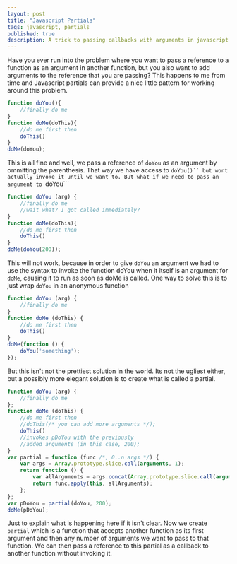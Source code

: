 ```yaml
---
layout: post
title: "Javascript Partials"
tags: javascript, partials
published: true
description: A trick to passing callbacks with arguments in javascript
---
```


Have you ever run into the problem where you want to pass a reference to a function as an argument in another function, but you also want to add arguments to the reference that you are passing? This happens to me from time and Javascript partials can provide a nice little pattern for working around this problem.

<!--more-->

~~~javascript
function doYou(){
	//finally do me
}
function doMe(doThis){
	//do me first then
	doThis()
}
doMe(doYou);
~~~

This is all fine and well, we pass a reference of ```doYou``` as an argument by ommitting the parenthesis. That way we have access to ```doYou()`` but wont actually invoke it until we want to. But what if we need to pass an argument to ```doYou```

~~~javascript
function doYou (arg) {
	//finally do me
	//wait what? I got called immediately?
}
function doMe(doThis){
	//do me first then
	doThis()
}
doMe(doYou(200));
~~~

This will not work, because in order to give ```doYou``` an argument we had to use the syntax to invoke the function doYou when it itself is an argument for ```doMe```, causing it to run as soon as doMe is called. One way to solve this is to just wrap ```doYou``` in an anonymous function

~~~javascript
function doYou (arg) {
	//finally do me
}
function doMe (doThis) {
	//do me first then
	doThis()
}
doMe(function () {
	doYou('something');
});
~~~

But this isn't not the prettiest solution in the world. Its not the ugliest either, but a possibly more elegant solution is to create what is called a partial.

~~~javascript
function doYou (arg) {
	//finally do me
};
function doMe (doThis) {
	//do me first then
	//doThis(/* you can add more arguments */);
	doThis()
	//invokes pDoYou with the previously
	//added arguments (in this case, 200);
}
var partial = function (func /*, 0..n args */) {
    var args = Array.prototype.slice.call(arguments, 1);
    return function () {
        var allArguments = args.concat(Array.prototype.slice.call(arguments));
        return func.apply(this, allArguments);
    };
};
var pDoYou = partial(doYou, 200);
doMe(pDoYou);
~~~

Just to explain what is happening here if it isn't clear. Now we create ```partial``` which is a function that accepts another function as its first argument and then any number of arguments we want to pass to that function. We can then pass a reference to this partial as a callback to another function without invoking it.